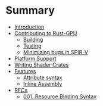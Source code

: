 # Summary

- [Introduction](./introduction.md)
- [Contributing to Rust-GPU]()
    - [Building](./building-rust-gpu.md)
    - [Testing](./testing.md)
    - [Minimizing bugs in SPIR-V](./spirv-minimization.md)
- [Platform Support](./platform-support.md)
- [Writing Shader Crates](./writing-shader-crates.md)
- [Features]()
    - [Attribute syntax](./attributes.md)
    - [Inline Assembly](./inline-asm.md)
- [RFCs]()
    - [001. Resource Binding Syntax](./rfcs/001-resource-binding-syntax.md)
